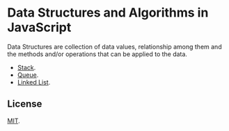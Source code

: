 # Data Structures and Algorithms in JavaScript

Data Structures are collection of data values, relationship among them and the
methods and/or operations that can be applied to the data.

- [Stack](https://github.com/Andrsrz/js-data-structures/tree/master/stack).
- [Queue](https://github.com/Andrsrz/js-data-structures/tree/master/queue).
- [Linked List](https://github.com/Andrsrz/js-data-structures/tree/master/linked-lists).

## License
[MIT](https://mit-license.org/).
